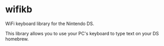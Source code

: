 # wifikb

WiFi keyboard library for the Nintendo DS.

This library allows you to use your PC's keyboard to type text on your DS homebrew.

